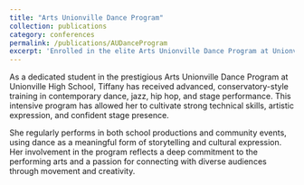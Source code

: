```yaml
---
title: "Arts Unionville Dance Program"
collection: publications
category: conferences
permalink: /publications/AUDanceProgram
excerpt: 'Enrolled in the elite Arts Unionville Dance Program at Unionville High School, receiving advanced training in contemporary, jazz, hip hop, and stage performance. Developed strong technical skills, artistic expression, and stage presence through regular school and community performances<br/><img src="https://tiffanyjtfu.github.io/TiffanyFu/images/schoolau1.jpg">'
---
```


As a dedicated student in the prestigious Arts Unionville Dance Program at Unionville High School, Tiffany has received advanced, conservatory-style training in contemporary dance, jazz, hip hop, and stage performance. This intensive program has allowed her to cultivate strong technical skills, artistic expression, and confident stage presence.

She regularly performs in both school productions and community events, using dance as a meaningful form of storytelling and cultural expression. Her involvement in the program reflects a deep commitment to the performing arts and a passion for connecting with diverse audiences through movement and creativity.
